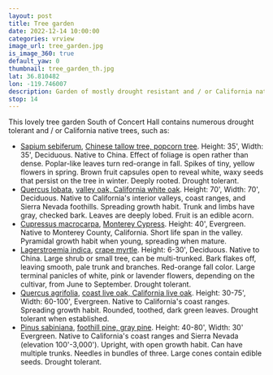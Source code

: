 ```yaml
---
layout: post
title: Tree garden
date: 2022-12-14 10:00:00
categories: vrview
image_url: tree_garden.jpg
is_image_360: true
default_yaw: 0
thumbnail: tree_garden_th.jpg
lat: 36.810482
lon: -119.746007
description: Garden of mostly drought resistant and / or California native trees.
stop: 14
---
```

This lovely tree garden South of Concert Hall contains numerous drought tolerant and / or California native trees, such as:
* [Sapium sebiferum](https://en.wikipedia.org/wiki/Triadica_sebifera), [Chinese tallow tree, popcorn tree](https://www.csustan.edu/campus-tree-story-map/chinese-tallow-triadica-sebifera). Height: 35', Width: 35', Deciduous. Native to China. Effect of foliage is open rather than dense. Poplar-like leaves turn red-orange in fall. Spikes of tiny, yellow flowers in spring. Brown fruit capsules open to reveal white, waxy seeds that persist on the tree in winter. Deeply rooted. Drought tolerant.
* [Quercus lobata](https://en.wikipedia.org/wiki/Quercus_lobata), [valley oak, California white oak](https://www.csustan.edu/campus-tree-story-map/valley-oak-quercus-lobate). Height: 70', Width: 70', Deciduous. Native to California's interior valleys, coast ranges, and Sierra Nevada foothills. Spreading growth habit. Trunk and limbs have gray, checked bark. Leaves are deeply lobed. Fruit is an edible acorn.
* [Cupressus macrocarpa](https://en.wikipedia.org/wiki/Cupressus_macrocarpa), [Monterey Cypress](https://plants.ces.ncsu.edu/plants/hesperocyparis-macrocarpa/). Height: 40', Evergreen. Native to Monterey County, California. Short life span in the valley. Pyramidal growth habit when young, spreading when mature.
* [Lagerstroemia indica](https://en.wikipedia.org/wiki/Lagerstroemia_indica), [crape myrtle](https://www.csustan.edu/campus-tree-story-map/crape-myrtle-lagerstroemia-indica). Height: 6-30', Deciduous. Native to China. Large shrub or small tree, can be multi-trunked. Bark flakes off, leaving smooth, pale trunk and branches. Red-orange fall color. Large terminal panicles of white, pink or lavender flowers, depending on the cultivar, from June to
September. Drought tolerant.
* [Quercus agrifolia](https://en.wikipedia.org/wiki/Quercus_agrifolia), [coast live oak, California live oak](https://www.csustan.edu/campus-tree-story-map/coast-live-oak). Height: 30-75', Width: 60-100', Evergreen. Native to California's coast ranges. Spreading growth habit. Rounded, toothed, dark green leaves. Drought tolerant when established.
* [Pinus sabiniana](https://en.wikipedia.org/wiki/Pinus_sabiniana), [foothill pine, gray pine](https://www.csustan.edu/campus-tree-story-map/gray-pine-pinus-sabiniana). Height: 40-80', Width: 30' Evergreen. Native to California's coast ranges and Sierra Nevada (elevation 100'-3,000'). Upright, with open growth habit. Can have multiple trunks. Needles in bundles of three. Large cones contain edible seeds. Drought tolerant.
